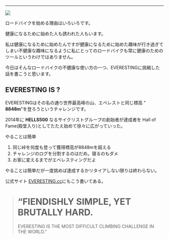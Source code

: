 
---
[![](https://lh3.googleusercontent.com/-jlXaNaOxJeQ/X__JrgudmzI/AAAAAAAAPos/yaI3lE6etXwVvfO_WpY8zZH938hZdAhHACNcBGAsYHQ/%25E3%2582%25B9%25E3%2582%25AF%25E3%2583%25AA%25E3%2583%25BC%25E3%2583%25B3%25E3%2582%25B7%25E3%2583%25A7%25E3%2583%2583%25E3%2583%2588%2B2021-01-14%2B13.33.30.png)](https://lh3.googleusercontent.com/-jlXaNaOxJeQ/X__JrgudmzI/AAAAAAAAPos/yaI3lE6etXwVvfO_WpY8zZH938hZdAhHACNcBGAsYHQ/%25E3%2582%25B9%25E3%2582%25AF%25E3%2583%25AA%25E3%2583%25BC%25E3%2583%25B3%25E3%2582%25B7%25E3%2583%25A7%25E3%2583%2583%25E3%2583%2588%2B2021-01-14%2B13.33.30.png)


ロードバイクを始める理由はいろいろです。

健康になるために始めた人も誘われた人もいます。



私は健康になるために始めたんですが健康になるために始めた趣味が行き過ぎてしまい不健康な趣味になるように私にとってのロードバイクも常に健康のためのツールというわけではありません。



今日はそんなロードバイクの不健康な使い方の一つ、EVERESTINGに挑戦した話を書こうと思います。



## EVERESTING IS ?

EVERESTINGはその名の通り世界最高峰の山、エベレストと同じ標高 " **8848m**"を登ろうというチャレンジです。

2014年に **HELLS500** なるサイクリストグループの創始者が達成者を Hall of Fame(殿堂入り)としてたたえ始めて徐々に広がっていった。



やることは簡単

1. 同じ峠を何度も登って獲得標高が8848mを超える
2. チャレンジのログを分割するのはだめ。寝るのもダメ
3. お家に変えるまでがエベレスティングだよ

やることは簡単だが一度挑めば達成するかリタイアしない限りは終わらない。

公式サイト [EVERESTING.cc](everesting.cc)にもこう書いてある。



> # “FIENDISHLY SIMPLE, YET BRUTALLY HARD.
> EVERESTING IS THE MOST DIFFICULT
> CLIMBING CHALLENGE IN THE WORLD.”

&nbsp;
